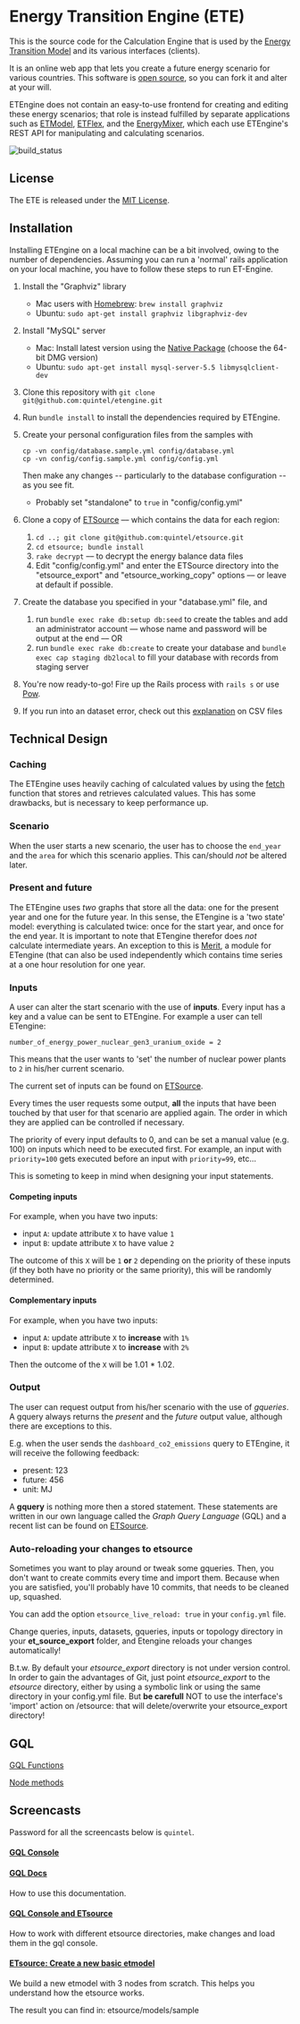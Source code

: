 # Energy Transition Engine (ETE)

This is the source code for the Calculation Engine that is used by the
[Energy Transition Model](http://energytransitionmodel.com) and its various
interfaces (clients).

It is an online web app that lets you create a future energy scenario for
various countries.  This software is [open source](LICENSE.txt), so you can
fork it and alter at your will.

ETEngine does not contain an easy-to-use frontend for creating and editing
these energy scenarios; that role is instead fulfilled by separate applications
such as [ETModel][etmodel], [ETFlex][etflex], and the [EnergyMixer][energymixer],
which each use ETEngine's REST API for manipulating and calculating scenarios.

![build_status](https://semaphoreapp.com/api/v1/projects/f64502fb2273b9a2c16b383cb2ff5b993911d751/45790/shields_badge.png)

## License

The ETE is released under the [MIT License](LICENSE.txt).

## Installation

Installing ETEngine on a local machine can be a bit involved, owing to the
number of dependencies. Assuming you can run a 'normal' rails application on your local machine,
you have to follow these steps to run ET-Engine.

1. Install the "Graphviz" library
   * Mac users with [Homebrew][homebrew]: `brew install graphviz`
   * Ubuntu: `sudo apt-get install graphviz libgraphviz-dev`

1. Install "MySQL" server
   * Mac: Install latest version using the [Native Package][mysql] (choose the 64-bit DMG version)
   * Ubuntu: `sudo apt-get install mysql-server-5.5 libmysqlclient-dev`

1. Clone this repository with `git clone git@github.com:quintel/etengine.git`

1. Run `bundle install` to install the dependencies required by ETEngine.

1. Create your personal configuration files from the samples with
   ```
   cp -vn config/database.sample.yml config/database.yml
   cp -vn config/config.sample.yml config/config.yml
   ```
   Then make any changes -- particularly to the database configuration -- as you see fit.
   * Probably set "standalone" to `true` in "config/config.yml"

1. Clone a copy of [ETSource][etsource] –– which contains the data for each
   region:
   1. `cd ..; git clone git@github.com:quintel/etsource.git`
   1. `cd etsource; bundle install`
   1. `rake decrypt` –– to decrypt the energy balance data files
   1. Edit "config/config.yml" and enter the ETSource directory into the
   "etsource_export" and "etsource_working_copy" options –– or leave at default if possible.


1. Create the database you specified in your "database.yml" file, and
   1. run `bundle exec rake db:setup db:seed` to create the tables and add an
      administrator account –– whose name and password will be output at the end –– OR
   1. run `bundle exec rake db:create` to create your database and
      `bundle exec cap staging db2local` to fill your database with records from staging server

1. You're now ready-to-go! Fire up the Rails process with `rails s`
   or use [Pow][pow].

1. If you run into an dataset error, check out this
   [explanation](https://github.com/quintel/etsource#csv-documents "Explanation on etsource CSV files") on CSV files

## Technical Design

### Caching

The ETEngine uses heavily caching of calculated values by using the
[fetch](https://github.com/quintel/etengine/blob/51b321f6d43a2d2a626aa268845b775fca051ae0/app/models/qernel/dataset_attributes.rb#L205-L237)
function that stores and retrieves calculated values. This has some drawbacks,
but is necessary to keep performance up.

### Scenario

When the user starts a new scenario, the user has to choose the `end_year`
and the `area` for which this scenario applies. This can/should *not* be
altered later.

### Present and future

The ETEngine uses *two* graphs that store all the data: one for the present
year and one for the future year. In this sense, the ETengine is a 'two
state' model: everything is calculated twice: once for the start year, and
once for the end year. It is important to note that ETengine therefor does
*not* calculate intermediate years. An exception to this is
[Merit](http://github.com/quintel/merit), a module for ETengine (that can
also be used independently which contains time series at a one hour resolution
for one year.

### Inputs

A user can alter the start scenario with the use of **inputs**. Every input has
a key and a value can be sent to ETEngine. For example a user can tell ETengine:

    number_of_energy_power_nuclear_gen3_uranium_oxide = 2

This means that the user wants to 'set' the number of nuclear power plants to `2`
in his/her current scenario.

The current set of inputs can be found on
[ETSource][etsource].


Every times the user requests some output, **all** the inputs that have been
touched by that user for that scenario are applied again. The order in which
they are applied can be controlled if necessary.

The priority of every input defaults to 0, and can be set a manual value
(e.g. 100) on inputs which need to be executed first. For example, an input
with `priority=100` gets executed before an input with `priority=99`, etc...

This is someting to keep in mind when designing your input statements.

#### Competing inputs

For example, when you have two inputs:

* input `A`: update attribute `X` to have value `1`
* input `B`: update attribute `X` to have value `2`

The outcome of this `X` will be `1` **or** `2` depending on the priority of
these inputs (if they both have no priority or the same priority), this will
be randomly determined.

#### Complementary inputs

For example, when you have two inputs:

* input `A`: update attribute `X` to **increase** with `1%`
* input `B`: update attribute `X` to **increase** with `2%`

Then the outcome of the `X` will be 1.01 * 1.02.

### Output

The user can request output from his/her scenario with the use of
*gqueries*. A gquery always returns the *present* and the *future*
output value, although there are exceptions to this.

E.g. when the user sends the `dashboard_co2_emissions` query to
ETEngine, it will receive the following feedback:

* present: 123
* future: 456
* unit: MJ

A **gquery** is nothing more then a stored statement. These statements are
written in our own language called the *Graph Query Language* (GQL) and
a recent list can be found on [ETSource][etsource].

### Auto-reloading your changes to etsource

Sometimes you want to play around or tweak some gqueries. Then, you don't
want to create commits every time and import them. Because when you are
satisfied, you'll probably have 10 commits, that needs to be cleaned up,
squashed.

You can add the option `etsource_live_reload: true` in your `config.yml`
file.

Change queries, inputs, datasets, gqueries, inputs or topology directory
in your **et_source_export** folder, and Etengine reloads your changes
automatically!

B.t.w. By default your *etsource_export* directory is not under version control.
In order to gain the advantages of Git, just point *etsource_export* to the
*etsource* directory, either by using a symbolic link or using the same directory
in your config.yml file. But **be carefull** NOT to use the interface's
'import' action on /etsource: that will delete/overwrite your etsource_export
directory!

## GQL

[GQL Functions](http://beta.et-engine.com/doc/Gql/Grammar/Sandbox.html)

[Node methods](http://beta.et-engine.com/doc/Qernel/NodeApi.html)

## Screencasts

Password for all the screencasts below is `quintel`.

#### [GQL Console](http://vimeo.com/40660438)

#### [GQL Docs](http://vimeo.com/40663213)

How to use this documentation.

#### [GQL Console and ETsource](http://vimeo.com/40707436)

How to work with different etsource directories, make changes and load them in
the gql console.

#### [ETsource: Create a new basic etmodel](http://vimeo.com/40709640)

We build a new etmodel with 3 nodes from scratch. This helps you
understand how the etsource works.

The result you can find in: etsource/models/sample

[etsource]:    http://github.com/quintel/etsource  "ETSource: database for the ETM."
[etmodel]:     http://github.com/quintel/etmodel
[etflex]:      http://github.com/quintel/etflex
[energymixer]: http://github.com/quintel/energymixer
[homebrew]:    http://brew.sh
[pow]:         http://pow.cx
[mysql]:       http://dev.mysql.com/downloads/mysql/5.5.html#macosx-dmg

